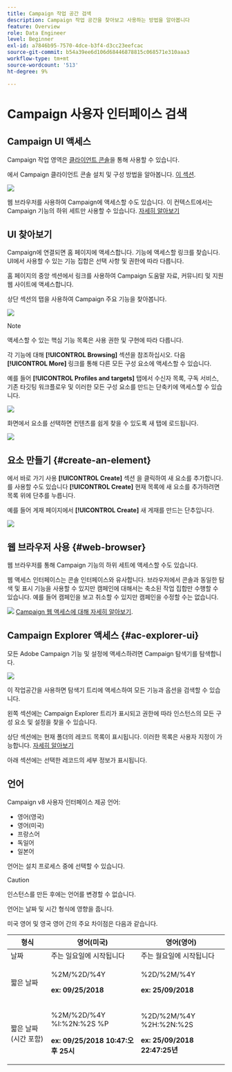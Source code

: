 ```yaml
---
title: Campaign 작업 공간 검색
description: Campaign 작업 공간을 찾아보고 사용하는 방법을 알아봅니다
feature: Overview
role: Data Engineer
level: Beginner
exl-id: a7846b95-7570-4dce-b3f4-d3cc23eefcac
source-git-commit: b54a39ee6d106d68446878815c068571e310aaa3
workflow-type: tm+mt
source-wordcount: '513'
ht-degree: 9%

---
```


# Campaign 사용자 인터페이스 검색

## Campaign UI 액세스

Campaign 작업 영역은 [클라이언트 콘솔](../dev/general-architecture.md)을 통해 사용할 수 있습니다.

에서 Campaign 클라이언트 콘솔 설치 및 구성 방법을 알아봅니다. [이 섹션](../start/connect.md).

![](assets/home-page.png)

웹 브라우저를 사용하여 Campaign에 액세스할 수도 있습니다. 이 컨텍스트에서는 Campaign 기능의 하위 세트만 사용할 수 있습니다. [자세히 알아보기](#web-browser)

## UI 찾아보기

Campaign에 연결되면 홈 페이지에 액세스합니다. 기능에 액세스할 링크를 찾습니다. UI에서 사용할 수 있는 기능 집합은 선택 사항 및 권한에 따라 다릅니다.

홈 페이지의 중앙 섹션에서 링크를 사용하여 Campaign 도움말 자료, 커뮤니티 및 지원 웹 사이트에 액세스합니다.

상단 섹션의 탭을 사용하여 Campaign 주요 기능을 찾아봅니다.

![](assets/overview-home.png)

>[!NOTE]
>
>액세스할 수 있는 핵심 기능 목록은 사용 권한 및 구현에 따라 다릅니다.

각 기능에 대해 **[!UICONTROL Browsing]** 섹션을 참조하십시오. 다음 **[!UICONTROL More]** 링크를 통해 다른 모든 구성 요소에 액세스할 수 있습니다.

예를 들어 **[!UICONTROL Profiles and targets]** 탭에서 수신자 목록, 구독 서비스, 기존 타깃팅 워크플로우 및 이러한 모든 구성 요소를 만드는 단축키에 액세스할 수 있습니다.

![](assets/overview-list.png)

화면에서 요소를 선택하면 컨텐츠를 쉽게 찾을 수 있도록 새 탭에 로드됩니다.

![](assets/new-tab.png)

## 요소 만들기 {#create-an-element}

에서 바로 가기 사용 **[!UICONTROL Create]** 섹션 을 클릭하여 새 요소를 추가합니다. 를 사용할 수도 있습니다 **[!UICONTROL Create]** 현재 목록에 새 요소를 추가하려면 목록 위에 단추를 누릅니다.

예를 들어 게재 페이지에서 **[!UICONTROL Create]** 새 게재를 만드는 단추입니다.

![](assets/new-recipient.png)

## 웹 브라우저 사용 {#web-browser}

웹 브라우저를 통해 Campaign 기능의 하위 세트에 액세스할 수도 있습니다.

웹 액세스 인터페이스는 콘솔 인터페이스와 유사합니다. 브라우저에서 콘솔과 동일한 탐색 및 표시 기능을 사용할 수 있지만 캠페인에 대해서는 축소된 작업 집합만 수행할 수 있습니다. 예를 들어 캠페인을 보고 취소할 수 있지만 캠페인을 수정할 수는 없습니다.

![](../assets/do-not-localize/glass.png) [Campaign 웹 액세스에 대해 자세히 알아보기](../start/connect.md#web-access).

## Campaign Explorer 액세스 {#ac-explorer-ui}

모든 Adobe Campaign 기능 및 설정에 액세스하려면 Campaign 탐색기를 탐색합니다.

![](assets/explorer.png)

이 작업공간을 사용하면 탐색기 트리에 액세스하여 모든 기능과 옵션을 검색할 수 있습니다.

왼쪽 섹션에는 Campaign Explorer 트리가 표시되고 권한에 따라 인스턴스의 모든 구성 요소 및 설정을 찾을 수 있습니다.

상단 섹션에는 현재 폴더의 레코드 목록이 표시됩니다. 이러한 목록은 사용자 지정이 가능합니다. [자세히 알아보기](customize-ui.md)

아래 섹션에는 선택한 레코드의 세부 정보가 표시됩니다.


## 언어

Campaign v8 사용자 인터페이스 제공 언어:

* 영어(영국)
* 영어(미국)
* 프랑스어
* 독일어
* 일본어

언어는 설치 프로세스 중에 선택할 수 있습니다.

>[!CAUTION]
>
>인스턴스를 만든 후에는 언어를 변경할 수 없습니다.

언어는 날짜 및 시간 형식에 영향을 줍니다.


미국 영어 및 영국 영어 간의 주요 차이점은 다음과 같습니다.

<table> 
 <thead> 
  <tr> 
   <th> 형식<br /> </th> 
   <th> 영어(미국)<br /> </th> 
   <th> 영어(영어)<br /> </th> 
  </tr> 
 </thead> 
 <tbody> 
  <tr> 
   <td> 날짜<br /> </td> 
   <td> 주는 일요일에 시작됩니다<br /> </td> 
   <td> 주는 월요일에 시작됩니다<br /> </td> 
  </tr> 
  <tr> 
   <td> 짧은 날짜<br /> </td> 
   <td> <p>%2M/%2D/%4Y</p><p><strong>ex: 09/25/2018</strong></p> </td> 
   <td> <p>%2D/%2M/%4Y</p><p><strong>ex: 25/09/2018</strong></p> </td> 
  </tr> 
  <tr> 
   <td> 짧은 날짜(시간 포함)<br /> </td> 
   <td> <p>%2M/%2D/%4Y %I:%2N:%2S %P</p><p><strong>ex: 09/25/2018 10:47:오후 25시</strong></p> </td> 
   <td> <p>%2D/%2M/%4Y %2H:%2N:%2S</p><p><strong>ex: 25/09/2018 22:47:25년</strong></p> </td> 
  </tr> 
 </tbody> 
</table>
